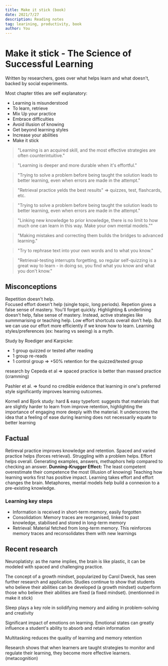 ```yaml
---
title: Make it stick (book)
date: 2021/7/27
description: Reading notes
tag: learining, productivity, book
author: You
---
```


# Make it stick - The Science of Successful Learning

Written by researchers, goes over what helps learn and what doesn't, backed by social experiments.

Most chapter titles are self explanatory:

- Learning is misunderstood
- To learn, retrieve
- Mix Up your practice
- Embrace difficulties
- Avoid illusion of knowing
- Get beyond learning styles
- Increase your abilities
- Make it stick

> "Learning is an acquired skill, and the most effective strategies are often counterintuitive."

> "Learning is deeper and more durable when it's effortful."

> "Trying to solve a problem before being taught the solution leads to better learning, even when errors are made in the attempt."

> "Retrieval practice yelds the best results" => quizzes, test, flashcards, etc.

> "Trying to solve a problem before being taught the solution leads to better learning, even when errors are made in the attempt."

> "Linking new knowledge to prior knowledge, there is no limit to how much one can learn in this way. Make your own mental models.""

> "Making mistakes and correcting them builds the bridges to advanced learning."

> "Try to rephrase text into your own words and to what you know."

> "Retrieval-testing interrupts forgetting, so regular self-quizzing is a great way to learn - in doing so, you find what you know and what you don't know."

## Misconceptions

Repetition doesn't help.  
Focused effort doesn't help (single topic, long periods).
Repetion gives a false sense of mastery. You'll forget quickly.
Highlighting & underlining doesn't help, false sense of mastery. Instead, active strategies like summmarising or teaching help.
Low effort shortcuts overall don't help. But we can use our effort more efficiently if we know how to learn.
Learning styles/preferences (ex: hearing vs seeing) is a myth.

Study by Roediger and Karpicke:

- 1 group quizzed or tested after reading
- 1 group re-reads
- 1 control group
  => +50% retention for the quizzed/tested group

research by Cepeda et al => spaced practice is better than massed practice (cramming)

Pashler et al. => found no credible evidence that learning in one's preferred style significantly improves learning outcomes.

Kornell and Bjork study: hard & easy typefont: suggests that materials that are slightly harder to learn from improve retention, highlighting the importance of engaging more deeply with the material.
It underscores the idea that a feeling of ease during learning does not necessarily equate to better learning

## Factual

Retireval practice improves knowledge and retention.
Spaced and varied practice helps (forces retrieval).
Struggling with a problem helps.
Effort helps overall. Generating examples, answers, methaphors help compared to checking an answer.
**Dunning-Krugger Effect:** The least competent overestimate their competence the most (Illusion of knowing)
Teaching how learning works first has positive impact.
Learning takes effort and effort changes the brain.
Metaphores, mental models help build a connexion to a pre-existing knowledge.

### Learning key steps

- Information is received in short-term memory, easily forgotten
- Consolidation: Memory traces are reorganised, linked to past knowledge, stabilised and stored in long-term memory
- Retrieval: Material fetched from long-term memory. This reinforces memory traces and reconsolidates them with new learnings

## Recent research

Neuroplatisty: as the name implies, the brain is like plastic, it can be modeled with spaced and challenging practice.

The concept of a growth mindset, popularized by Carol Dweck, has seen further research and application. Studies continue to show that students who believe their abilities can be developed (a growth mindset) outperform those who believe their abilities are fixed (a fixed mindset). (mentionned in make it stick)

Sleep plays a key role in solidifying memory and aiding in problem-solving and creativity

Significant impact of emotions on learning. Emotional states can greatly influence a student's ability to absorb and retain information

Multitasking reduces the quality of learning and memory retention

Research shows that when learners are taught strategies to monitor and regulate their learning, they become more effective learners. (metacognition)
